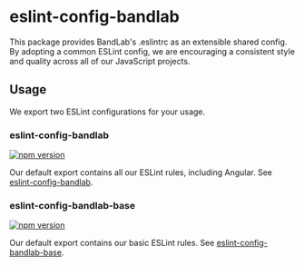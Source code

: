 # eslint-config-bandlab

This package provides BandLab's .eslintrc as an extensible shared config.
By adopting a common ESLint config, we are encouraging a consistent style and quality across all of our JavaScript projects.

## Usage

We export two ESLint configurations for your usage.

### eslint-config-bandlab

[![npm version](https://badge.fury.io/js/%40bandlab%2Feslint-config-bandlab-base.svg)](https://badge.fury.io/js/%40bandlab%2Feslint-config-bandlab-base)

Our default export contains all our ESLint rules, including Angular.
See [eslint-config-bandlab](https://www.npmjs.com/package/@bandlab/eslint-config-bandlab-angularjs).

### eslint-config-bandlab-base

[![npm version](https://badge.fury.io/js/%40bandlab%2Feslint-config-bandlab-angularjs.svg)](https://badge.fury.io/js/%40bandlab%2Feslint-config-bandlab-angularjs)

Our default export contains our basic ESLint rules.
See [eslint-config-bandlab-base](https://www.npmjs.com/package/@bandlab/eslint-config-bandlab-base).
